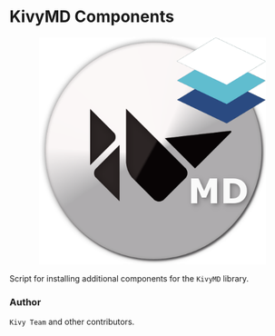 # KivyMD Components

<p align="center">
  <a href="https://github.com/HeaTTheatR/KivyMD-data/raw/master/gallery/kivymd-components-logo.png">
    <img width="400" src="https://github.com/HeaTTheatR/KivyMD-data/raw/master/gallery/kivymd-components-logo.png" title="kivymd-components-logo.png">
  </a>
</p>

Script for installing additional components for the `KivyMD` library.

### Author

`Kivy Team` and other contributors.
